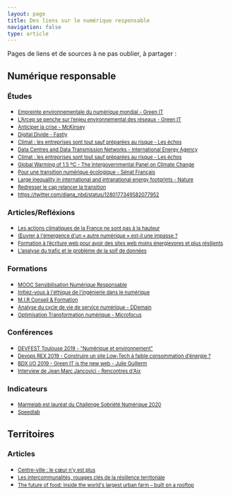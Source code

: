 ```yaml
---
layout: page
title: Des liens sur le numérique responsable
navigation: false
type: article
---
```


<style>
ul a {
  font-size: 80%;
}
</style>

Pages de liens et de sources à ne pas oublier, à partager :

## Numérique responsable

### Études

-   [Empreinte environnementale du numérique mondial - Green IT](https://www.greenit.fr/etude-empreinte-environnementale-du-numerique-mondial/)
-   [L’Arcep se penche sur l’enjeu environnemental des réseaux - Green IT](https://www.greenit.fr/2020/07/07/larcep-se-penche-sur-lenjeu-environnemental-des-reseaux/)
-   [Anticiper la crise - McKinsey](https://www.mckinsey.com/fr/~/media/McKinsey/Locations/Europe%20and%20Middle%20East/France/Our%20Insights/Anticiper%20la%20crise%20dapres/Anticiper-la-crise.pdf)
-   [Digital Divide - Fastly](https://www.fastly.com/blog/digital-divide)
-   [Climat : les entreprises sont tout sauf préparées au risque - Les échos](https://business-lesechos-fr.cdn.ampproject.org/c/s/business.lesechos.fr/amp/07/338707.php)
-   [Data Centres and Data Transmission Networks - International Energy Agency](https://www.iea.org/reports/data-centres-and-data-transmission-networks)
-   [Climat : les entreprises sont tout sauf préparées au risque - Les échos](https://business-lesechos-fr.cdn.ampproject.org/c/s/business.lesechos.fr/amp/07/338707.php)
-   [Global Warming of 1.5 ºC - The Intergovernmental Panel on Climate Change](https://www.ipcc.ch/sr15/)
-   [Pour une transition numérique écologique - Sénat Français](http://www.senat.fr/fileadmin/Fichiers/Images/redaction_multimedia/2020/2020-Documents_pdf/20200624_Conf_presse_Dev_Dur/20200624_Conf_Dev_Dur_Synthese_du_rapport.pdf)
-   [Large inequality in international and intranational energy footprints - Nature](https://www.nature.com/articles/s41560-020-0579-8)
-   [Redresser le cap relancer la transition](https://www.hautconseilclimat.fr/publications/rapport-annuel-2020/)
-   <https://twitter.com/diana_nbd/status/1280177349582077952>

### Articles/Refléxions

-   [Les actions climatiques de la France ne sont pas à la hauteur](https://www.francetvinfo.fr/economie/emploi/metiers/agriculture/rechauffement-les-actions-climatiques-de-la-france-ne-sont-pas-a-la-hauteur-des-enjeux-ni-des-objectifs-qu-elle-s-est-donne-denonce-le-haut-conseil-pour-le-climat_4037945.html)
-   [Œuvrer à l'émergence d'un « autre numérique » est-il une impasse ?](https://usbeketrica.com/article/oeuvrer-emergence-autre-numerique-est-il-impasse)
-   [Formation à l’écriture web pour avoir des sites web moins énergievores et plus résilients](https://contribuez.conventioncitoyennepourleclimat.fr/processes/travailler-produire/f/11/proposals/772)
-   [L’analyse du trafic et le problème de la soif de données](https://www.pikselkraft.com/blog/repenser-nos-echanges-avec-les-utilisateurs-le-cafe-du-web/)

### Formations

-   [MOOC Sensibilisation Numérique Responsable](https://institutnr.org/mooc-sensibilisation-numerique-responsable)
-   [Initiez-vous à l'éthique de l'ingénierie dans le numérique](https://openclassrooms.com/fr/courses/6112876-initiez-vous-a-lethique-de-lingenierie-dans-le-numerique)
-   [M.I.R Conseil & Formation](https://www.mir-cf.com/formations)
-   [Analyse du cycle de vie de service numérique - DDemain](https://ddemain.com/formation/)
-   [Optimisation Transformation numérique - Microfocus](https://www.microfocus.com/fr-fr/home)

### Conférences

-   [DEVFEST Toulouse 2019 - "Numérique et environnement"](https://www.youtube.com/watch?v=jA8aHSMZ_DI)
-   [Devops REX 2019 - Construire un site Low-Tech à faible consommation d’énergie ?](https://www.youtube.com/watch?v=C2Xr_R6D6MY)
-   [BDX I/O 2019 - Green IT is the new web - Julie Guillerm](https://www.youtube.com/watch?v=SWVCmYGmTsE)
-   [Interview de Jean Marc Jancovici - Rencontres d'Aix](https://www.youtube.com/watch?v=ZsMSF0l9kyM)

### Indicateurs

-   [Marmelab est lauréat du Challenge Sobriété Numérique 2020](https://marmelab.com/blog/2020/06/22/sobriete-numerique.html)
-   [Speedlab](https://www.browserstack.com/speedlab)

## Territoires

### Articles

-   [Centre-ville : le cœur n’y est plus](http://cuej.info/mini-sites/coeurdeville/)
-   [Les intercommunalités, rouages clés de la résilience territoriale](https://www.climatico.fr/post/les-intercommunalit%C3%A9s-rouages-cl%C3%A9s-de-la-r%C3%A9silience-territoriale)
-   [The future of food: inside the world's largest urban farm – built on a rooftop](https://www.theguardian.com/cities/2020/jul/08/the-future-of-food-inside-the-worlds-largest-urban-farm-built-on-a-rooftop)
